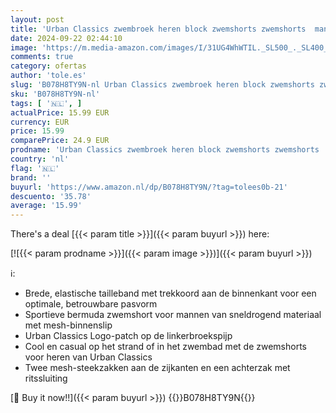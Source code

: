 ```yaml
---
layout: post
title: 'Urban Classics zwembroek heren block zwemshorts zwemshorts  mannen zwembroek in vele kleuren  maten XS - 5XL'
date: 2024-09-22 02:44:10
image: 'https://m.media-amazon.com/images/I/31UG4WhWTIL._SL500_._SL400_.jpg'
comments: true
category: ofertas
author: 'tole.es'
slug: 'B078H8TY9N-nl Urban Classics zwembroek heren block zwemshorts zwemshorts...'
sku: 'B078H8TY9N-nl'
tags: [ '🇳🇱', ]
actualPrice: 15.99 EUR
currency: EUR
price: 15.99
comparePrice: 24.9 EUR
prodname: 'Urban Classics zwembroek heren block zwemshorts zwemshorts  mannen zwembroek in vele kleuren  maten XS - 5XL'
country: 'nl'
flag: '🇳🇱'
brand: ''
buyurl: 'https://www.amazon.nl/dp/B078H8TY9N/?tag=tolees0b-21'
descuento: '35.78'
average: '15.99'
---
```


There's a deal [{{< param title >}}]({{< param buyurl >}})  here:

[![{{< param prodname >}}]({{< param image >}})]({{< param buyurl >}})

ℹ️:

- Brede, elastische tailleband met trekkoord aan de binnenkant voor een optimale, betrouwbare pasvorm
- Sportieve bermuda zwemshort voor mannen van sneldrogend materiaal met mesh-binnenslip
- Urban Classics Logo-patch op de linkerbroekspijp
- Cool en casual op het strand of in het zwembad met de zwemshorts voor heren van Urban Classics
- Twee mesh-steekzakken aan de zijkanten en een achterzak met ritssluiting

[🛒 Buy it now!!]({{< param buyurl >}})
{{<world>}}B078H8TY9N{{</world>}}
